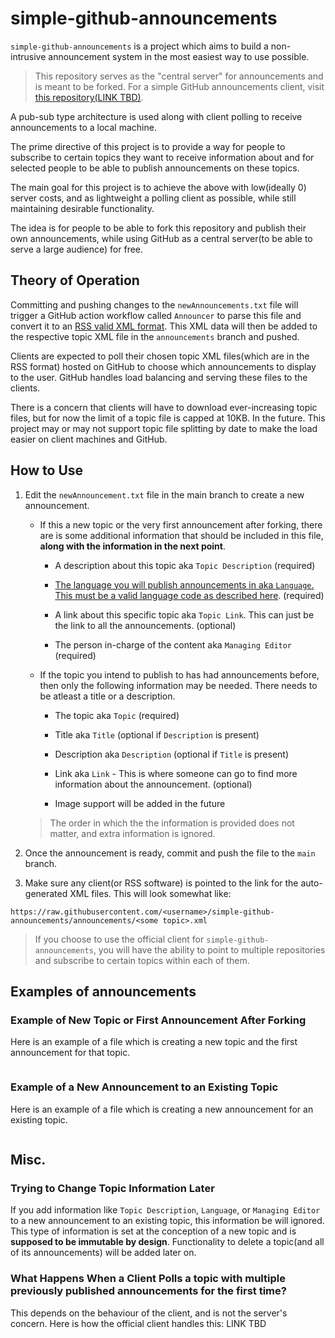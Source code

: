 # simple-github-announcements

`simple-github-announcements` is a project which aims to build a non-intrusive announcement system in the most easiest way to use possible.

> This repository serves as the "central server" for announcements and is meant to be forked. For a simple GitHub announcements client, visit [this repository(LINK TBD)]().  

A pub-sub type architecture is used along with client polling to receive announcements to a local machine.

The prime directive of this project is to provide a way for people to subscribe to certain topics they want to receive information about and for selected people to be able to publish announcements on these topics.

The main goal for this project is to achieve the above with low(ideally 0) server costs, and as lightweight a polling client as possible, while still maintaining desirable functionality.

The idea is for people to be able to fork this repository and publish their own announcements, while using GitHub as a central server(to be able to serve a large audience) for free.

## Theory of Operation

Committing and pushing changes to the `newAnnouncements.txt` file will trigger a GitHub action workflow called `Announcer` to parse this file and convert it to an [RSS valid XML format](https://www.rssboard.org/rss-specification). This XML data will then be added to the respective topic XML file in the `announcements` branch and pushed.

Clients are expected to poll their chosen topic XML files(which are in the RSS format) hosted on GitHub to choose which announcements to display to the user. GitHub handles load balancing and serving these files to the clients.

There is a concern that clients will have to download ever-increasing topic files, but for now the limit of a topic file is capped at 10KB. In the future. This project may or may not support topic file splitting by date to make the load easier on client machines and GitHub.

## How to Use

1. Edit the `newAnnouncement.txt` file in the main branch to create a new announcement.

   * If this a new topic or the very first announcement after forking, there are is some additional information that should be included in this file, **along with the information in the next point**.

     * A description about this topic aka `Topic Description` (required)

     * [The language you will publish announcements in aka `Language`. This must be a valid language code as described here](https://www.rssboard.org/rss-language-codes). (required)

     * A link about this specific topic aka `Topic Link`. This can just be the link to all the announcements. (optional)

     * The person in-charge of the content aka `Managing Editor` (required)

   * If the topic you intend to publish to has had announcements before, then only the following information may be needed. There needs to be atleast a title or a description.

     * The topic aka `Topic` (required)

     * Title aka `Title` (optional if `Description` is present)

     * Description aka `Description` (optional if `Title` is present)

     * Link aka `Link` - This is where someone can go to find more information about the announcement. (optional)

     * Image support will be added in the future

    > The order in which the the information is provided does not matter, and extra information is ignored.

2. Once the announcement is ready, commit and push the file to the `main` branch.

3. Make sure any client(or RSS software) is pointed to the link for the auto-generated XML files. This will look somewhat like:
 

```
https://raw.githubusercontent.com/<username>/simple-github-announcements/announcements/<some topic>.xml
```

> If you choose to use the official client for `simple-github-announcements`, you will have the ability to point to multiple repositories and subscribe to certain topics within each of them.

## Examples of announcements

### Example of New Topic or First Announcement After Forking

Here is an example of a file which is creating a new topic and the first announcement for that topic.

```
```

### Example of a New Announcement to an Existing Topic

Here is an example of a file which is creating a new announcement for an existing topic.

```

```

## Misc.

### Trying to Change Topic Information Later

If you add information like `Topic Description`, `Language`, or `Managing Editor` to a new announcement to an existing topic, this information be will ignored. This type of information is set at the conception of a new topic and is **supposed to be immutable by design**. Functionality to delete a topic(and all of its announcements) will be added later on.

### What Happens When a Client Polls a topic with multiple previously published announcements for the first time?

This depends on the behaviour of the client, and is not the server's concern. Here is how the official client handles this: LINK TBD